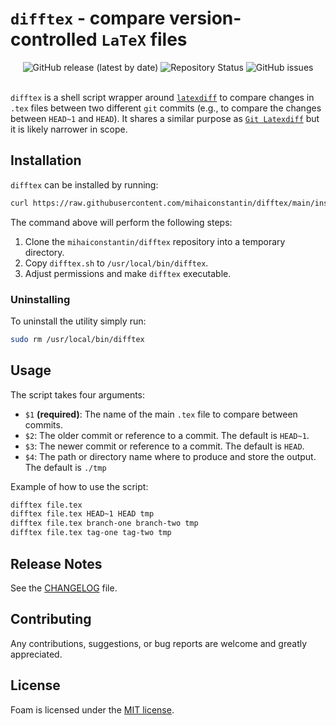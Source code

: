 # `difftex` - compare version-controlled `LaTeX` files

<div align="center">
    <img alt="GitHub release (latest by date)" src="https://img.shields.io/github/v/release/mihaiconstantin/difftex">
    <img alt="Repository Status" src="https://img.shields.io/badge/repo%20status-WIP-yellow">
    <img alt="GitHub issues" src="https://img.shields.io/github/issues/mihaiconstantin/difftex">
</div>

<br>

`difftex` is a shell script wrapper around
[`latexdiff`](https://ctan.org/pkg/latexdiff?lang=en) to compare changes in
`.tex` files between two different `git` commits (e.g., to compare the changes
between `HEAD~1` and `HEAD`). It shares a similar purpose as [`Git
Latexdiff`](https://gitlab.com/git-latexdiff/git-latexdiff) but it is likely
narrower in scope.

## Installation

`difftex` can be installed by running:

```bash
curl https://raw.githubusercontent.com/mihaiconstantin/difftex/main/install.sh | sudo bash
```

The command above will perform the following steps:

1. Clone the `mihaiconstantin/difftex` repository into a temporary directory.
2. Copy `difftex.sh` to `/usr/local/bin/difftex`.
3. Adjust permissions and make `difftex` executable.

### Uninstalling

To uninstall the utility simply run:

```bash
sudo rm /usr/local/bin/difftex
```

## Usage

The script takes four arguments:

- `$1` **(required)**: The name of the main `.tex` file to compare between commits.
- `$2`: The older commit or reference to a commit. The default is `HEAD~1`.
- `$3`: The newer commit or reference to a commit. The default is `HEAD`.
- `$4`: The path or directory name where to produce and store the output. The default is `./tmp`

Example of how to use the script:

```bash
difftex file.tex
difftex file.tex HEAD~1 HEAD tmp
difftex file.tex branch-one branch-two tmp
difftex file.tex tag-one tag-two tmp
```

## Release Notes

See the [CHANGELOG](CHANGELOG.md) file.

## Contributing

Any contributions, suggestions, or bug reports are welcome and greatly
appreciated.

## License

Foam is licensed under the [MIT license](LICENSE).
